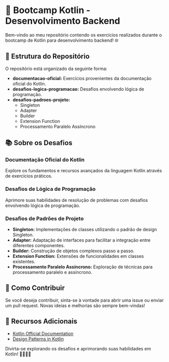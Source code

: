 
# 🚀 Bootcamp Kotlin - Desenvolvimento Backend

Bem-vindo ao meu repositório contendo os exercícios realizados durante o bootcamp de Kotlin para desenvolvimento backend! 🌐

## 📂 Estrutura do Repositório

O repositório está organizado da seguinte forma:

- **documentacao-oficial:** Exercícios provenientes da documentação oficial do Kotlin.
- **desafios-logica-programacao:** Desafios envolvendo lógica de programação.
- **desafios-padroes-projeto:**
    - Singleton
    - Adapter
    - Builder
    - Extension Function
    - Processamento Paralelo Assíncrono

## 📚 Sobre os Desafios

### Documentação Oficial do Kotlin

Explore os fundamentos e recursos avançados da linguagem Kotlin através de exercícios práticos.

### Desafios de Lógica de Programação

Aprimore suas habilidades de resolução de problemas com desafios envolvendo lógica de programação.

### Desafios de Padrões de Projeto

- **Singleton:** Implementações de classes utilizando o padrão de design Singleton.
- **Adapter:** Adaptação de interfaces para facilitar a integração entre diferentes componentes.
- **Builder:** Construção de objetos complexos passo a passo.
- **Extension Function:** Extensões de funcionalidades em classes existentes.
- **Processamento Paralelo Assíncrono:** Exploração de técnicas para processamento paralelo e assíncrono.

## 📝 Como Contribuir

Se você deseja contribuir, sinta-se à vontade para abrir uma issue ou enviar um pull request. Novas ideias e melhorias são sempre bem-vindas!

## 📖 Recursos Adicionais

- [Kotlin Official Documentation](https://kotlinlang.org/docs/home.html)
- [Design Patterns in Kotlin](https://www.baeldung.com/kotlin-design-patterns)

Divirta-se explorando os desafios e aprimorando suas habilidades em Kotlin! 👩‍💻👨‍💻
